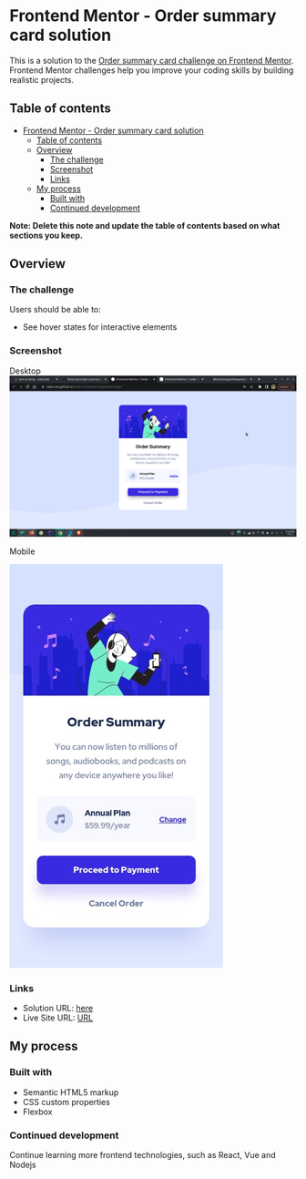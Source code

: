 # Frontend Mentor - Order summary card solution

This is a solution to the [Order summary card challenge on Frontend Mentor](https://www.frontendmentor.io/challenges/order-summary-component-QlPmajDUj). Frontend Mentor challenges help you improve your coding skills by building realistic projects. 

## Table of contents

- [Frontend Mentor - Order summary card solution](#frontend-mentor---order-summary-card-solution)
  - [Table of contents](#table-of-contents)
  - [Overview](#overview)
    - [The challenge](#the-challenge)
    - [Screenshot](#screenshot)
    - [Links](#links)
  - [My process](#my-process)
    - [Built with](#built-with)
    - [Continued development](#continued-development)

**Note: Delete this note and update the table of contents based on what sections you keep.**

## Overview

### The challenge

Users should be able to:

- See hover states for interactive elements

### Screenshot

Desktop
![](./images/Screenshot_20220905_173450.png)

Mobile

![](./images/../design/mobile-design.jpg)

### Links

- Solution URL: [here](https://www.frontendmentor.io/solutions/order-summary-card-component-for-main-section-in-html-and-css-KCdOIBao8J)
- Live Site URL: [URL](https://rioba-ian.github.io/order-summary-component-main/)

## My process

### Built with

- Semantic HTML5 markup
- CSS custom properties
- Flexbox


### Continued development

Continue learning more frontend technologies, such as React, Vue and Nodejs

